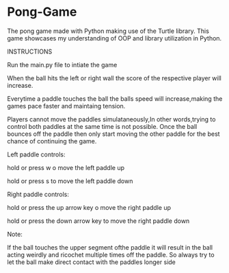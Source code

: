 # Pong-Game
The pong game made with Python making use of the Turtle library. This game showcases my understanding of OOP and library utilization in Python.


INSTRUCTIONS

Run the main.py file to intiate the game

When the ball hits the left or right wall the score of the respective player will increase.

Everytime a paddle touches the ball the balls speed will increase,making the games pace faster and maintaing tension.

Players cannot move the paddles simulataneously,In other words,trying to control both paddles at the same time is not possible.
Once the ball bounces off the paddle then only start moving the other paddle for the best chance of continuing the game.



Left paddle controls:

hold or press w o move the left paddle up

hold or press s to move the left paddle down

Right paddle controls:

hold or press the up arrow key o move the right paddle up

hold or press the down arrow key to move the right paddle down


Note:

If the ball touches the upper segment ofthe paddle it will result in the ball acting weirdly and ricochet multiple times off the paddle. So always try to let the ball make direct contact with the paddles longer side
